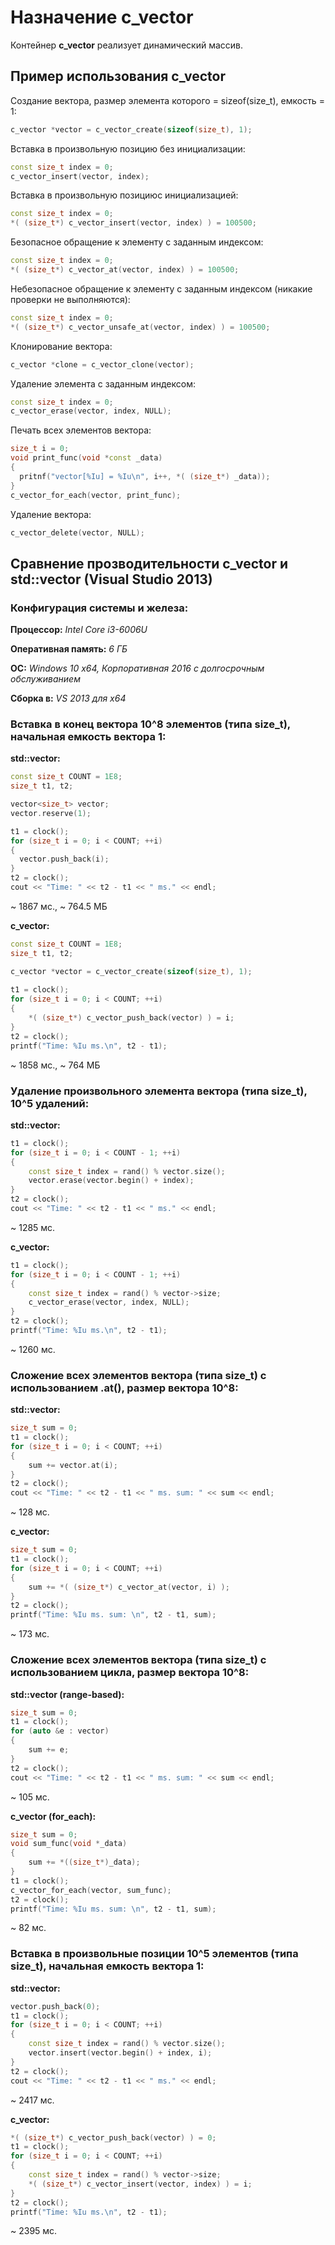 # Назначение c_vector

Контейнер **c_vector** реализует динамический массив.

## Пример использования c_vector

Создание вектора, размер элемента которого = sizeof(size_t), емкость = 1:

```c++
c_vector *vector = c_vector_create(sizeof(size_t), 1);
```

Вставка в произвольную позицию без инициализации:

```c++
const size_t index = 0;
c_vector_insert(vector, index);
```

Вставка в произвольную позициюс инициализацией:

```c++
const size_t index = 0;
*( (size_t*) c_vector_insert(vector, index) ) = 100500;
```

Безопасное обращение к элементу с заданным индексом:

```c++
const size_t index = 0;
*( (size_t*) c_vector_at(vector, index) ) = 100500;
```

Небезопасное обращение к элементу с заданным индексом (никакие проверки не выполняются):

```c++
const size_t index = 0;
*( (size_t*) c_vector_unsafe_at(vector, index) ) = 100500;
```

Клонирование вектора:

```c++
c_vector *clone = c_vector_clone(vector);
```
Удаление элемента с заданным индексом:

```c++
const size_t index = 0;
c_vector_erase(vector, index, NULL);
```

Печать всех элементов вектора:

```c++
size_t i = 0;
void print_func(void *const _data)
{
  pritnf("vector[%Iu] = %Iu\n", i++, *( (size_t*) _data));
}
c_vector_for_each(vector, print_func);
```

Удаление вектора:

```c++
c_vector_delete(vector, NULL);
```

## Сравнение прозводительности **c_vector** и **std::vector** (**Visual Studio 2013**)

### Конфигурация системы и железа:

**Процессор:** *Intel Core i3-6006U*

**Оперативная память:** *6 ГБ*

**ОС:** *Windows 10 x64, Корпоративная 2016 с долгосрочным обслуживанием*

**Сборка в:** *VS 2013 для x64* 

### Вставка в конец вектора 10^8 элементов (типа size_t), начальная емкость вектора 1:

**std::vector:** 

```c++
const size_t COUNT = 1E8;
size_t t1, t2;

vector<size_t> vector;
vector.reserve(1);

t1 = clock();
for (size_t i = 0; i < COUNT; ++i)
{
  vector.push_back(i);
}
t2 = clock();
cout << "Time: " << t2 - t1 << " ms." << endl;
```

~ 1867 мс., ~ 764.5 МБ

**c_vector:**

```c++
const size_t COUNT = 1E8;
size_t t1, t2;

c_vector *vector = c_vector_create(sizeof(size_t), 1);
	
t1 = clock();
for (size_t i = 0; i < COUNT; ++i)
{
	*( (size_t*) c_vector_push_back(vector) ) = i;
}
t2 = clock();
printf("Time: %Iu ms.\n", t2 - t1);
```

~ 1858 мс., ~ 764 МБ

### Удаление произвольного элемента вектора (типа size_t), 10^5 удалений:

**std::vector:**

```c++
t1 = clock();
for (size_t i = 0; i < COUNT - 1; ++i)
{
	const size_t index = rand() % vector.size();
	vector.erase(vector.begin() + index);
}
t2 = clock();
cout << "Time: " << t2 - t1 << " ms." << endl;
```

~ 1285 мс.

**c_vector:** 

```c++
t1 = clock();
for (size_t i = 0; i < COUNT - 1; ++i)
{
	const size_t index = rand() % vector->size;
	c_vector_erase(vector, index, NULL);
}
t2 = clock();
printf("Time: %Iu ms.\n", t2 - t1);
```

~ 1260 мс.

### Сложение всех элементов вектора (типа size_t) с использованием .at(), размер вектора 10^8:

**std::vector:** 

```c++
size_t sum = 0;
t1 = clock();
for (size_t i = 0; i < COUNT; ++i)
{
	sum += vector.at(i);
}
t2 = clock();
cout << "Time: " << t2 - t1 << " ms. sum: " << sum << endl;
```

~ 128 мс.

**c_vector:**

```c++
size_t sum = 0;
t1 = clock();
for (size_t i = 0; i < COUNT; ++i)
{
	sum += *( (size_t*) c_vector_at(vector, i) );
}
t2 = clock();
printf("Time: %Iu ms. sum: \n", t2 - t1, sum);
```

~ 173 мс.

### Сложение всех элементов вектора (типа size_t) с использованием цикла, размер вектора 10^8:

**std::vector (range-based):**

```c++
size_t sum = 0;
t1 = clock();
for (auto &e : vector)
{
	sum += e;
}
t2 = clock();
cout << "Time: " << t2 - t1 << " ms. sum: " << sum << endl;
``` 

~ 105 мс.

**c_vector (for_each):**

```c++
size_t sum = 0;
void sum_func(void *_data)
{
	sum += *((size_t*)_data);
}
t1 = clock();
c_vector_for_each(vector, sum_func);
t2 = clock();
printf("Time: %Iu ms. sum: \n", t2 - t1, sum);
```

~ 82 мс.

### Вставка в произвольные позиции 10^5 элементов (типа size_t), начальная емкость вектора 1:
**std::vector:**

```c++
vector.push_back(0);
t1 = clock();
for (size_t i = 0; i < COUNT; ++i)
{
	const size_t index = rand() % vector.size();
	vector.insert(vector.begin() + index, i);
}
t2 = clock();
cout << "Time: " << t2 - t1 << " ms." << endl;
```

~ 2417 мс.

**c_vector:** 

```c++
*( (size_t*) c_vector_push_back(vector) ) = 0;
t1 = clock();
for (size_t i = 0; i < COUNT; ++i)
{
	const size_t index = rand() % vector->size;
	*( (size_t*) c_vector_insert(vector, index) ) = i;
}
t2 = clock();
printf("Time: %Iu ms.\n", t2 - t1);
```

~ 2395 мс.
